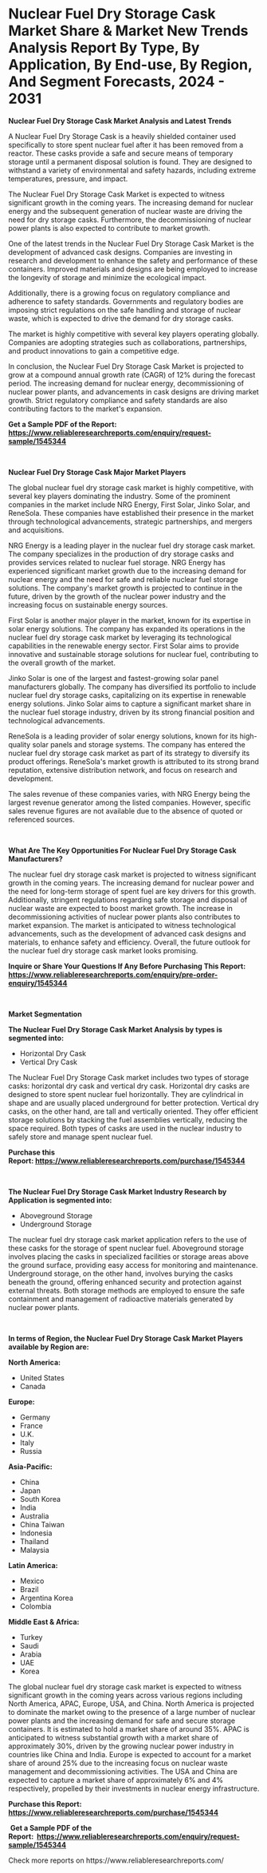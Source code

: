 <p><h1>Nuclear Fuel Dry Storage Cask Market Share & Market New Trends Analysis Report By Type, By Application, By End-use, By Region, And Segment Forecasts, 2024 - 2031</h1></p><p><strong>Nuclear Fuel Dry Storage Cask Market Analysis and Latest Trends</strong></p>
<p><p>A Nuclear Fuel Dry Storage Cask is a heavily shielded container used specifically to store spent nuclear fuel after it has been removed from a reactor. These casks provide a safe and secure means of temporary storage until a permanent disposal solution is found. They are designed to withstand a variety of environmental and safety hazards, including extreme temperatures, pressure, and impact.</p><p>The Nuclear Fuel Dry Storage Cask Market is expected to witness significant growth in the coming years. The increasing demand for nuclear energy and the subsequent generation of nuclear waste are driving the need for dry storage casks. Furthermore, the decommissioning of nuclear power plants is also expected to contribute to market growth.</p><p>One of the latest trends in the Nuclear Fuel Dry Storage Cask Market is the development of advanced cask designs. Companies are investing in research and development to enhance the safety and performance of these containers. Improved materials and designs are being employed to increase the longevity of storage and minimize the ecological impact.</p><p>Additionally, there is a growing focus on regulatory compliance and adherence to safety standards. Governments and regulatory bodies are imposing strict regulations on the safe handling and storage of nuclear waste, which is expected to drive the demand for dry storage casks.</p><p>The market is highly competitive with several key players operating globally. Companies are adopting strategies such as collaborations, partnerships, and product innovations to gain a competitive edge.</p><p>In conclusion, the Nuclear Fuel Dry Storage Cask Market is projected to grow at a compound annual growth rate (CAGR) of 12% during the forecast period. The increasing demand for nuclear energy, decommissioning of nuclear power plants, and advancements in cask designs are driving market growth. Strict regulatory compliance and safety standards are also contributing factors to the market's expansion.</p></p>
<p><strong>Get a Sample PDF of the Report:&nbsp; <a href="https://www.reliableresearchreports.com/enquiry/request-sample/1545344">https://www.reliableresearchreports.com/enquiry/request-sample/1545344</a></strong></p>
<p>&nbsp;</p>
<p><strong>Nuclear Fuel Dry Storage Cask Major Market Players</strong></p>
<p><p>The global nuclear fuel dry storage cask market is highly competitive, with several key players dominating the industry. Some of the prominent companies in the market include NRG Energy, First Solar, Jinko Solar, and ReneSola. These companies have established their presence in the market through technological advancements, strategic partnerships, and mergers and acquisitions.</p><p>NRG Energy is a leading player in the nuclear fuel dry storage cask market. The company specializes in the production of dry storage casks and provides services related to nuclear fuel storage. NRG Energy has experienced significant market growth due to the increasing demand for nuclear energy and the need for safe and reliable nuclear fuel storage solutions. The company's market growth is projected to continue in the future, driven by the growth of the nuclear power industry and the increasing focus on sustainable energy sources.</p><p>First Solar is another major player in the market, known for its expertise in solar energy solutions. The company has expanded its operations in the nuclear fuel dry storage cask market by leveraging its technological capabilities in the renewable energy sector. First Solar aims to provide innovative and sustainable storage solutions for nuclear fuel, contributing to the overall growth of the market.</p><p>Jinko Solar is one of the largest and fastest-growing solar panel manufacturers globally. The company has diversified its portfolio to include nuclear fuel dry storage casks, capitalizing on its expertise in renewable energy solutions. Jinko Solar aims to capture a significant market share in the nuclear fuel storage industry, driven by its strong financial position and technological advancements.</p><p>ReneSola is a leading provider of solar energy solutions, known for its high-quality solar panels and storage systems. The company has entered the nuclear fuel dry storage cask market as part of its strategy to diversify its product offerings. ReneSola's market growth is attributed to its strong brand reputation, extensive distribution network, and focus on research and development.</p><p>The sales revenue of these companies varies, with NRG Energy being the largest revenue generator among the listed companies. However, specific sales revenue figures are not available due to the absence of quoted or referenced sources.</p></p>
<p>&nbsp;</p>
<p><strong>What Are The Key Opportunities For Nuclear Fuel Dry Storage Cask Manufacturers?</strong></p>
<p><p>The nuclear fuel dry storage cask market is projected to witness significant growth in the coming years. The increasing demand for nuclear power and the need for long-term storage of spent fuel are key drivers for this growth. Additionally, stringent regulations regarding safe storage and disposal of nuclear waste are expected to boost market growth. The increase in decommissioning activities of nuclear power plants also contributes to market expansion. The market is anticipated to witness technological advancements, such as the development of advanced cask designs and materials, to enhance safety and efficiency. Overall, the future outlook for the nuclear fuel dry storage cask market looks promising.</p></p>
<p><strong>Inquire or Share Your Questions If Any Before Purchasing This Report: <a href="https://www.reliableresearchreports.com/enquiry/pre-order-enquiry/1545344">https://www.reliableresearchreports.com/enquiry/pre-order-enquiry/1545344</a></strong></p>
<p>&nbsp;</p>
<p><strong>Market Segmentation</strong></p>
<p><strong>The Nuclear Fuel Dry Storage Cask Market Analysis by types is segmented into:</strong></p>
<p><ul><li>Horizontal Dry Cask</li><li>Vertical Dry Cask</li></ul></p>
<p><p>The Nuclear Fuel Dry Storage Cask market includes two types of storage casks: horizontal dry cask and vertical dry cask. Horizontal dry casks are designed to store spent nuclear fuel horizontally. They are cylindrical in shape and are usually placed underground for better protection. Vertical dry casks, on the other hand, are tall and vertically oriented. They offer efficient storage solutions by stacking the fuel assemblies vertically, reducing the space required. Both types of casks are used in the nuclear industry to safely store and manage spent nuclear fuel.</p></p>
<p><strong>Purchase this Report:&nbsp;<a href="https://www.reliableresearchreports.com/purchase/1545344">https://www.reliableresearchreports.com/purchase/1545344</a></strong></p>
<p>&nbsp;</p>
<p><strong>The Nuclear Fuel Dry Storage Cask Market Industry Research by Application is segmented into:</strong></p>
<p><ul><li>Aboveground Storage</li><li>Underground Storage</li></ul></p>
<p><p>The nuclear fuel dry storage cask market application refers to the use of these casks for the storage of spent nuclear fuel. Aboveground storage involves placing the casks in specialized facilities or storage areas above the ground surface, providing easy access for monitoring and maintenance. Underground storage, on the other hand, involves burying the casks beneath the ground, offering enhanced security and protection against external threats. Both storage methods are employed to ensure the safe containment and management of radioactive materials generated by nuclear power plants.</p></p>
<p>&nbsp;</p>
<p><strong>In terms of Region, the Nuclear Fuel Dry Storage Cask Market Players available by Region are:</strong></p>
<p>
    <p> <strong> North America: </strong>
        <ul>
            <li>United States</li>
            <li>Canada</li>
        </ul>
        </p> 
    <p> <strong> Europe: </strong>
        <ul>
            <li>Germany</li>
            <li>France</li>
            <li>U.K.</li>
            <li>Italy</li>
            <li>Russia</li>
        </ul>
        </p> 
    <p> <strong> Asia-Pacific: </strong>
        <ul>
            <li>China</li>
            <li>Japan</li>
            <li>South Korea</li>
            <li>India</li>
            <li>Australia</li>
            <li>China Taiwan</li>
            <li>Indonesia</li>
            <li>Thailand</li>
            <li>Malaysia</li>
        </ul>
        </p> 
    <p> <strong> Latin America: </strong>
        <ul>
            <li>Mexico</li>
            <li>Brazil</li>
            <li>Argentina Korea</li>
            <li>Colombia</li>
        </ul>
        </p> 
    <p> <strong> Middle East & Africa: </strong>
        <ul>
            <li>Turkey</li>
            <li>Saudi</li>
            <li>Arabia</li>
            <li>UAE</li>
            <li>Korea</li>
        </ul>
    </p>
    </p>
<p><p>The global nuclear fuel dry storage cask market is expected to witness significant growth in the coming years across various regions including North America, APAC, Europe, USA, and China. North America is projected to dominate the market owing to the presence of a large number of nuclear power plants and the increasing demand for safe and secure storage containers. It is estimated to hold a market share of around 35%. APAC is anticipated to witness substantial growth with a market share of approximately 30%, driven by the growing nuclear power industry in countries like China and India. Europe is expected to account for a market share of around 25% due to the increasing focus on nuclear waste management and decommissioning activities. The USA and China are expected to capture a market share of approximately 6% and 4% respectively, propelled by their investments in nuclear energy infrastructure.</p></p>
<p><strong>Purchase this Report: <a href="https://www.reliableresearchreports.com/purchase/1545344">https://www.reliableresearchreports.com/purchase/1545344</a></strong></p>
<p>&nbsp;<strong>Get a Sample PDF of the Report:&nbsp;&nbsp;<a href="https://www.reliableresearchreports.com/enquiry/request-sample/1545344">https://www.reliableresearchreports.com/enquiry/request-sample/1545344</a></strong></p>
<p><strong></strong></p>
<p>Check more reports on https://www.reliableresearchreports.com/</p>